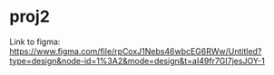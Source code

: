 # proj2

Link to figma: https://www.figma.com/file/rpCoxJ1Nebs46wbcEG6RWw/Untitled?type=design&node-id=1%3A2&mode=design&t=aI49fr7GI7jesJOY-1